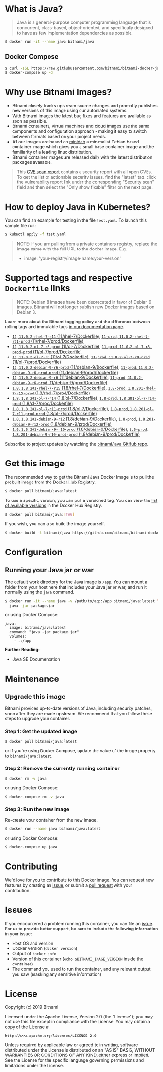 # What is Java?

> Java is a general-purpose computer programming language that is concurrent, class-based, object-oriented, and specifically designed to have as few implementation dependencies as possible.

```bash
$ docker run -it --name java bitnami/java
```

## Docker Compose

```bash
$ curl -sSL https://raw.githubusercontent.com/bitnami/bitnami-docker-java/master/docker-compose.yml > docker-compose.yml
$ docker-compose up -d
```

# Why use Bitnami Images?

* Bitnami closely tracks upstream source changes and promptly publishes new versions of this image using our automated systems.
* With Bitnami images the latest bug fixes and features are available as soon as possible.
* Bitnami containers, virtual machines and cloud images use the same components and configuration approach - making it easy to switch between formats based on your project needs.
* All our images are based on [minideb](https://github.com/bitnami/minideb) a minimalist Debian based container image which gives you a small base container image and the familiarity of a leading linux distribution.
* Bitnami container images are released daily with the latest distribution packages available.


> This [CVE scan report](https://quay.io/repository/bitnami/java?tab=tags) contains a security report with all open CVEs. To get the list of actionable security issues, find the "latest" tag, click the vulnerability report link under the corresponding "Security scan" field and then select the "Only show fixable" filter on the next page.

# How to deploy Java in Kubernetes?

You can find an example for testing in the file `test.yaml`. To launch this sample file run:

```bash
$ kubectl apply -f test.yaml
```

> NOTE: If you are pulling from a private containers registry, replace the image name with the full URL to the docker image. E.g.
>
> - image: 'your-registry/image-name:your-version'

# Supported tags and respective `Dockerfile` links

> NOTE: Debian 8 images have been deprecated in favor of Debian 9 images. Bitnami will not longer publish new Docker images based on Debian 8.

Learn more about the Bitnami tagging policy and the difference between rolling tags and immutable tags [in our documentation page](https://docs.bitnami.com/containers/how-to/understand-rolling-tags-containers/).


- [`11`, `11.0.2-rhel-7-r11` (11/rhel-7/Dockerfile)](https://github.com/bitnami/bitnami-docker-java/blob/11.0.2-rhel-7-r11/11/rhel-7/Dockerfile), [`11-prod`, `11.0.2-rhel-7-r11-prod` (11/rhel-7/prod/Dockerfile)](https://github.com/bitnami/bitnami-docker-java/blob/11.0.2-rhel-7-r11/11/rhel-7/prod/Dockerfile)
- [`11`, `11.0.2-ol-7-r8-prod` (11/ol-7/Dockerfile)](https://github.com/bitnami/bitnami-docker-java/blob/11.0.2-ol-7-r8-prod/11/ol-7/Dockerfile), [`11-prod`, `11.0.2-ol-7-r8-prod-prod` (11/ol-7/prod/Dockerfile)](https://github.com/bitnami/bitnami-docker-java/blob/11.0.2-ol-7-r8-prod/11/ol-7/prod/Dockerfile)
- [`11`, `11.0.2-ol-7-r8` (11/ol-7/Dockerfile)](https://github.com/bitnami/bitnami-docker-java/blob/11.0.2-ol-7-r8/11/ol-7/Dockerfile), [`11-prod`, `11.0.2-ol-7-r8-prod` (11/ol-7/prod/Dockerfile)](https://github.com/bitnami/bitnami-docker-java/blob/11.0.2-ol-7-r8/11/ol-7/prod/Dockerfile)
- [`11`, `11.0.2-debian-9-r6-prod` (11/debian-9/Dockerfile)](https://github.com/bitnami/bitnami-docker-java/blob/11.0.2-debian-9-r6-prod/11/debian-9/Dockerfile), [`11-prod`, `11.0.2-debian-9-r6-prod-prod` (11/debian-9/prod/Dockerfile)](https://github.com/bitnami/bitnami-docker-java/blob/11.0.2-debian-9-r6-prod/11/debian-9/prod/Dockerfile)
- [`11`, `11.0.2-debian-9-r6` (11/debian-9/Dockerfile)](https://github.com/bitnami/bitnami-docker-java/blob/11.0.2-debian-9-r6/11/debian-9/Dockerfile), [`11-prod`, `11.0.2-debian-9-r6-prod` (11/debian-9/prod/Dockerfile)](https://github.com/bitnami/bitnami-docker-java/blob/11.0.2-debian-9-r6/11/debian-9/prod/Dockerfile)
- [`1.8`, `1.8.201-rhel-7-r15` (1.8/rhel-7/Dockerfile)](https://github.com/bitnami/bitnami-docker-java/blob/1.8.201-rhel-7-r15/1.8/rhel-7/Dockerfile), [`1.8-prod`, `1.8.201-rhel-7-r15-prod` (1.8/rhel-7/prod/Dockerfile)](https://github.com/bitnami/bitnami-docker-java/blob/1.8.201-rhel-7-r15/1.8/rhel-7/prod/Dockerfile)
- [`1.8`, `1.8.201-ol-7-r14` (1.8/ol-7/Dockerfile)](https://github.com/bitnami/bitnami-docker-java/blob/1.8.201-ol-7-r14/1.8/ol-7/Dockerfile), [`1.8-prod`, `1.8.201-ol-7-r14-prod` (1.8/ol-7/prod/Dockerfile)](https://github.com/bitnami/bitnami-docker-java/blob/1.8.201-ol-7-r14/1.8/ol-7/prod/Dockerfile)
- [`1.8`, `1.8.201-ol-7-r11-prod` (1.8/ol-7/Dockerfile)](https://github.com/bitnami/bitnami-docker-java/blob/1.8.201-ol-7-r11-prod/1.8/ol-7/Dockerfile), [`1.8-prod`, `1.8.201-ol-7-r11-prod-prod` (1.8/ol-7/prod/Dockerfile)](https://github.com/bitnami/bitnami-docker-java/blob/1.8.201-ol-7-r11-prod/1.8/ol-7/prod/Dockerfile)
- [`1.8`, `1.8.201-debian-9-r12` (1.8/debian-9/Dockerfile)](https://github.com/bitnami/bitnami-docker-java/blob/1.8.201-debian-9-r12/1.8/debian-9/Dockerfile), [`1.8-prod`, `1.8.201-debian-9-r12-prod` (1.8/debian-9/prod/Dockerfile)](https://github.com/bitnami/bitnami-docker-java/blob/1.8.201-debian-9-r12/1.8/debian-9/prod/Dockerfile)
- [`1.8`, `1.8.201-debian-9-r10-prod` (1.8/debian-9/Dockerfile)](https://github.com/bitnami/bitnami-docker-java/blob/1.8.201-debian-9-r10-prod/1.8/debian-9/Dockerfile), [`1.8-prod`, `1.8.201-debian-9-r10-prod-prod` (1.8/debian-9/prod/Dockerfile)](https://github.com/bitnami/bitnami-docker-java/blob/1.8.201-debian-9-r10-prod/1.8/debian-9/prod/Dockerfile)

Subscribe to project updates by watching the [bitnami/java GitHub repo](https://github.com/bitnami/bitnami-docker-java).

# Get this image

The recommended way to get the Bitnami Java Docker Image is to pull the prebuilt image from the [Docker Hub Registry](https://hub.docker.com/r/bitnami/java).

```bash
$ docker pull bitnami/java:latest
```

To use a specific version, you can pull a versioned tag. You can view the [list of available versions](https://hub.docker.com/r/bitnami/java/tags/) in the Docker Hub Registry.

```bash
$ docker pull bitnami/java:[TAG]
```

If you wish, you can also build the image yourself.

```bash
$ docker build -t bitnami/java https://github.com/bitnami/bitnami-docker-java.git
```

# Configuration

## Running your Java jar or war

The default work directory for the Java image is `/app`. You can mount a folder from your host here that includes your Java jar or war, and run it normally using the `java` command.

```bash
$ docker run -it --name java -v /path/to/app:/app bitnami/java:latest \
  java -jar package.jar
```

or using Docker Compose:

```
java:
  image: bitnami/java:latest
  command: "java -jar package.jar"
  volumes:
    - .:/app
```

**Further Reading:**

  - [Java SE Documentation](https://docs.oracle.com/javase/8/docs/api/)

# Maintenance

## Upgrade this image

Bitnami provides up-to-date versions of Java, including security patches, soon after they are made upstream. We recommend that you follow these steps to upgrade your container.

### Step 1: Get the updated image

```bash
$ docker pull bitnami/java:latest
```

or if you're using Docker Compose, update the value of the image property to `bitnami/java:latest`.

### Step 2: Remove the currently running container

```bash
$ docker rm -v java
```

or using Docker Compose:

```bash
$ docker-compose rm -v java
```

### Step 3: Run the new image

Re-create your container from the new image.

```bash
$ docker run --name java bitnami/java:latest
```

or using Docker Compose:

```bash
$ docker-compose up java
```

# Contributing

We'd love for you to contribute to this Docker image. You can request new features by creating an [issue](https://github.com/bitnami/bitnami-docker-java/issues), or submit a [pull request](https://github.com/bitnami/bitnami-docker-java/pulls) with your contribution.

# Issues

If you encountered a problem running this container, you can file an [issue](https://github.com/bitnami/bitnami-docker-java/issues). For us to provide better support, be sure to include the following information in your issue:

- Host OS and version
- Docker version (`docker version`)
- Output of `docker info`
- Version of this container (`echo $BITNAMI_IMAGE_VERSION` inside the container)
- The command you used to run the container, and any relevant output you saw (masking any sensitive
information)

# License

Copyright (c) 2019 Bitnami

Licensed under the Apache License, Version 2.0 (the "License");
you may not use this file except in compliance with the License.
You may obtain a copy of the License at

    http://www.apache.org/licenses/LICENSE-2.0

Unless required by applicable law or agreed to in writing, software
distributed under the License is distributed on an "AS IS" BASIS,
WITHOUT WARRANTIES OR CONDITIONS OF ANY KIND, either express or implied.
See the License for the specific language governing permissions and
limitations under the License.
